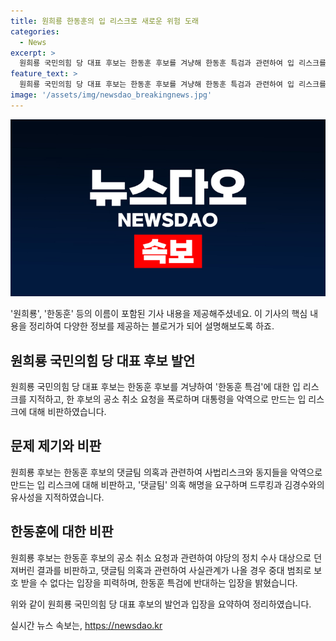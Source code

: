 ```yaml
---
title: 원희룡 한동훈의 입 리스크로 새로운 위험 도래
categories:
  - News
excerpt: >
  원희룡 국민의힘 당 대표 후보는 한동훈 후보를 겨냥해 한동훈 특검과 관련하여 입 리스크를 지적하며, 나경원 후보의 공소 취소 요청을 폭로했다. 이에 대해 원 후보는 과거 김경수 지사의 사례를 언급하며 그의 발언을 비판했고, 또한 한 후보의 댓글팀 의혹에 대해 검증되지 않은 중대 범죄라고 주장했다. 원 후보는 한 후보의 입 리스크가 당의 위험으로 등장했다고 지적하며, 이에 대한 우려를 나타냈다.
feature_text: >
  원희룡 국민의힘 당 대표 후보는 한동훈 후보를 겨냥해 한동훈 특검과 관련하여 입 리스크를 지적하며, 나경원 후보의 공소 취소 요청을 폭로했다. 이에 대해 원 후보는 과거 김경수 지사의 사례를 언급하며 그의 발언을 비판했고, 또한 한 후보의 댓글팀 의혹에 대해 검증되지 않은 중대 범죄라고 주장했다. 원 후보는 한 후보의 입 리스크가 당의 위험으로 등장했다고 지적하며, 이에 대한 우려를 나타냈다.
image: '/assets/img/newsdao_breakingnews.jpg'
---
```


<p><img src="/assets/img/newsdao_breakingnews.jpg" alt="flaretime 속보" /></p>

<p>'원희룡', '한동훈' 등의 이름이 포함된 기사 내용을 제공해주셨네요. 이 기사의 핵심 내용을 정리하여 다양한 정보를 제공하는 블로거가 되어 설명해보도록 하죠.</p>

<h2 data-ke-size="size26">원희룡 국민의힘 당 대표 후보 발언</h2>

<p>원희룡 국민의힘 당 대표 후보는 한동훈 후보를 겨냥하여 '한동훈 특검'에 대한 입 리스크를 지적하고, 한 후보의 공소 취소 요청을 폭로하며 대통령을 악역으로 만드는 입 리스크에 대해 비판하였습니다.</p>

<h2 data-ke-size="size26">문제 제기와 비판</h2>

<p>원희룡 후보는 한동훈 후보의 댓글팀 의혹과 관련하여 사법리스크와 동지들을 악역으로 만드는 입 리스크에 대해 비판하고, '댓글팀' 의혹 해명을 요구하며 드루킹과 김경수와의 유사성을 지적하였습니다.</p>

<h2 data-ke-size="size26">한동훈에 대한 비판</h2>

<p>원희룡 후보는 한동훈 후보의 공소 취소 요청과 관련하여 야당의 정치 수사 대상으로 던져버린 결과를 비판하고, 댓글팀 의혹과 관련하여 사실관계가 나올 경우 중대 범죄로 보호 받을 수 없다는 입장을 피력하며, 한동훈 특검에 반대하는 입장을 밝혔습니다.</p>

<p>위와 같이 원희룡 국민의힘 당 대표 후보의 발언과 입장을 요약하여 정리하였습니다.</p>
실시간 뉴스 속보는, <a href="https://newsdao.kr" rel="dofollow">https://newsdao.kr</a>


